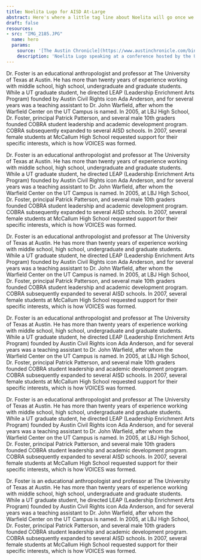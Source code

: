 ```yaml
---
title: Noelita Lugo for AISD At-Large
abstract: Here's where a little tag line about Noelita will go once we know what it is. 
draft: false
resources:
- src: "IMG_2185.JPG"
  name: hero
  params:
    source: '[The Austin Chronicle](https://www.austinchronicle.com/binary/26de/pols_feature30.jpg)'
    description: 'Noelita Lugo speaking at a conference hosted by the University of Texas Child & Family Research Partnership'
---
```


Dr. Foster is an educational anthropologist and professor at The University of Texas at Austin. He has more than twenty years of experience working with middle school, high school, undergraduate and graduate students. While a UT graduate student, he directed LEAP (Leadership Enrichment Arts Program) founded by Austin Civil Rights icon Ada Anderson, and for several years was a teaching assistant to Dr. John Warfield, after whom the Warfield Center on the UT Campus is named. In 2005, at LBJ High School, Dr. Foster, principal Patrick Patterson, and several male 10th graders founded COBRA student leadership and academic development program. COBRA subsequently expanded to several AISD schools. In 2007, several female students at McCallum High School requested support for their specific interests, which is how VOICES was formed.

Dr. Foster is an educational anthropologist and professor at The University of Texas at Austin. He has more than twenty years of experience working with middle school, high school, undergraduate and graduate students. While a UT graduate student, he directed LEAP (Leadership Enrichment Arts Program) founded by Austin Civil Rights icon Ada Anderson, and for several years was a teaching assistant to Dr. John Warfield, after whom the Warfield Center on the UT Campus is named. In 2005, at LBJ High School, Dr. Foster, principal Patrick Patterson, and several male 10th graders founded COBRA student leadership and academic development program. COBRA subsequently expanded to several AISD schools. In 2007, several female students at McCallum High School requested support for their specific interests, which is how VOICES was formed.

Dr. Foster is an educational anthropologist and professor at The University of Texas at Austin. He has more than twenty years of experience working with middle school, high school, undergraduate and graduate students. While a UT graduate student, he directed LEAP (Leadership Enrichment Arts Program) founded by Austin Civil Rights icon Ada Anderson, and for several years was a teaching assistant to Dr. John Warfield, after whom the Warfield Center on the UT Campus is named. In 2005, at LBJ High School, Dr. Foster, principal Patrick Patterson, and several male 10th graders founded COBRA student leadership and academic development program. COBRA subsequently expanded to several AISD schools. In 2007, several female students at McCallum High School requested support for their specific interests, which is how VOICES was formed.

Dr. Foster is an educational anthropologist and professor at The University of Texas at Austin. He has more than twenty years of experience working with middle school, high school, undergraduate and graduate students. While a UT graduate student, he directed LEAP (Leadership Enrichment Arts Program) founded by Austin Civil Rights icon Ada Anderson, and for several years was a teaching assistant to Dr. John Warfield, after whom the Warfield Center on the UT Campus is named. In 2005, at LBJ High School, Dr. Foster, principal Patrick Patterson, and several male 10th graders founded COBRA student leadership and academic development program. COBRA subsequently expanded to several AISD schools. In 2007, several female students at McCallum High School requested support for their specific interests, which is how VOICES was formed.

Dr. Foster is an educational anthropologist and professor at The University of Texas at Austin. He has more than twenty years of experience working with middle school, high school, undergraduate and graduate students. While a UT graduate student, he directed LEAP (Leadership Enrichment Arts Program) founded by Austin Civil Rights icon Ada Anderson, and for several years was a teaching assistant to Dr. John Warfield, after whom the Warfield Center on the UT Campus is named. In 2005, at LBJ High School, Dr. Foster, principal Patrick Patterson, and several male 10th graders founded COBRA student leadership and academic development program. COBRA subsequently expanded to several AISD schools. In 2007, several female students at McCallum High School requested support for their specific interests, which is how VOICES was formed.

Dr. Foster is an educational anthropologist and professor at The University of Texas at Austin. He has more than twenty years of experience working with middle school, high school, undergraduate and graduate students. While a UT graduate student, he directed LEAP (Leadership Enrichment Arts Program) founded by Austin Civil Rights icon Ada Anderson, and for several years was a teaching assistant to Dr. John Warfield, after whom the Warfield Center on the UT Campus is named. In 2005, at LBJ High School, Dr. Foster, principal Patrick Patterson, and several male 10th graders founded COBRA student leadership and academic development program. COBRA subsequently expanded to several AISD schools. In 2007, several female students at McCallum High School requested support for their specific interests, which is how VOICES was formed.
